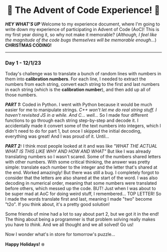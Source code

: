 <h1 align = 'center'> 🎀 The Advent of Code Experience! 🎀 </h1>

***HEY WHAT'S UP***
Welcome to my experience document, where I'm going to write down my experience of participating in Advent of Code (AoC)!
This is my first year doing it, so why not make it memorable?
(*Although, I feel like the magnitude of the code bugs themselves will be memorable enough...*)
**CHRISTMAS CODING!**

---

### Day 1 - 12/1/23

Today's challenge was to translate a bunch of random lines with numbers in them into **calibration numbers**.
For each line, I needed to extract the numbers from each string, convert each string to the first and last numbers in each string (which is the **calibration number**), and then add up all of those numbers.

***PART 1:***
Coded in Python. I went with Python because it would be much easier for me to manipulate strings.
*C++ won't let me do real string stuff. I haven't revisited JS in a while. And C... well...*
So I made four different functions to go through each string step-by-step and decode it. I accidentally made it convert some of the text numbers into integers, which I didn't need to do for part 1, but once I skipped the initial decoding, everything was great! And I was proud of it. Until...

***PART 2:***
I think most people looked at it and was like *"WHAT THE ACTUAL WHAT IS THIS LIKE WHY AND HOW AND WHAT"*
But like I was already translating numbers so I wasn't scared. Some of the numbers shared letters with other numbers. With some critical thinking, the answer was pretty simple: translate each number to the integer and the letter that's shared at the end. Worked amazingly! But there was still a bug. I completely forgot to consider that the letters are also shared at the start of the word. I was also decoding in numerical order, meaning that some numbers were translated before others, which messed up the code.
BUT! Just when I was about to be super mad at AoC for doing weird stuff, I remembered... TOP LETTER! So I made the words translate first and last, meaning I made "two" become "t2o". If you think about, it's a pretty good solution!

Some friends of mine had a lot to say about part 2, but we got it in the end! The thing about being a programmer is that problem solving really makes you have to *think*. And we all thought and we all solved! Go us!

Now I wonder what's in store for tomorrow's puzzle...

**Happy Holidays!** ❄️
